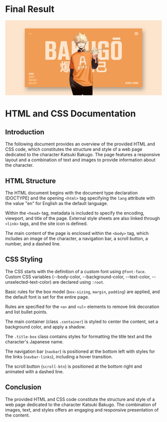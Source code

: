 # Final Result

![Final Result](./imgs/final.png)

# HTML and CSS Documentation

## Introduction
The following document provides an overview of the provided HTML and CSS code, which constitutes the structure and style of a web page dedicated to the character Katsuki Bakugo. The page features a responsive layout and a combination of text and images to provide information about the character.

## HTML Structure
The HTML document begins with the document type declaration (DOCTYPE) and the opening `<html>` tag specifying the `lang` attribute with the value "en" for English as the default language.

Within the `<head>` tag, metadata is included to specify the encoding, viewport, and title of the page. External style sheets are also linked through `<link>` tags, and the site icon is defined.

The main content of the page is enclosed within the `<body>` tag, which includes an image of the character, a navigation bar, a scroll button, a number, and a dashed line.

## CSS Styling
The CSS starts with the definition of a custom font using `@font-face`. Custom CSS variables (--body-color, --background-color, --text-color, --unselected-text-color) are declared using `:root`.

Basic rules for the box model (`box-sizing`, `margin`, `padding`) are applied, and the default font is set for the entire page.

Rules are specified for the `<a>` and `<ul>` elements to remove link decoration and list bullet points.

The main container (class `.container`) is styled to center the content, set a background color, and apply a shadow.

The `.title-box` class contains styles for formatting the title text and the character's Japanese name.

The navigation bar (`navbar`) is positioned at the bottom left with styles for the links (`navbar-links`), including a hover transition.

The scroll button (`scroll-btn`) is positioned at the bottom right and animated with a dashed line.

## Conclusion
The provided HTML and CSS code constitute the structure and style of a web page dedicated to the character Katsuki Bakugo. The combination of images, text, and styles offers an engaging and responsive presentation of the content.